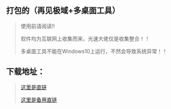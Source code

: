 ## 打包的（再见极域+多桌面工具）
> 使用前请阅读!! <p>
软件均为互联网上收集而来，光速大佬仅是收集整合！！ <p>
多桌面工具不能在Windows10上运行，不然会导致系统异常！！<p>

## 下载地址：
> [这里是直链](https://file.dlya.top/api/raw/?path=/app/信息课工具包.zip "这里是直链") <p>
[这里是备用直链](https://pan.dlya.top/s/ZxCN "这里是备用直链") <p>
